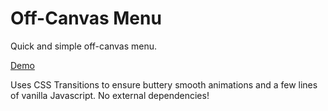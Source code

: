 # Off-Canvas Menu
Quick and simple off-canvas menu.

[Demo](https://neil.fm/offcanvas-menu/)

Uses CSS Transitions to ensure buttery smooth animations and a few lines of vanilla Javascript. No external dependencies!
